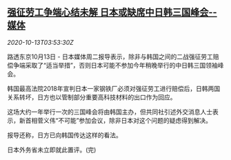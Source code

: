 <!--1602561270000-->
[强征劳工争端心结未解 日本或缺席中日韩三国峰会--媒体](https://cn.reuters.com/article/china-kr-jp-summit-labor-1013-idCNKBS26Y0CZ)
------

<div><i>2020-10-13T03:53:30Z</i></div><p>路透东京10月13日 - 日本媒体周二报导表示，除非与韩国之间的二战强征劳工赔偿争端采取了“适当举措”，否则日本可能不参加今年稍晚举行的中日韩三国领袖峰会。</p><p>韩国最高法院2018年宣判日本一家钢铁厂必须对强征劳工进行赔偿后，日韩两国关系转坏，日方也以管制部分重要高科技材料的出口作为回应。</p><p>这场大约一年举行一次的三国峰会将由韩国主办，但共同社引述外交消息人士表示，新首相菅义伟“不可能”参加会议，除非日本对这个问题的疑虑得到解决。</p><p>报导还称，日方已向韩国传达这样的看法。</p><p>日本外务省未立即就此置评。(完)</p>
